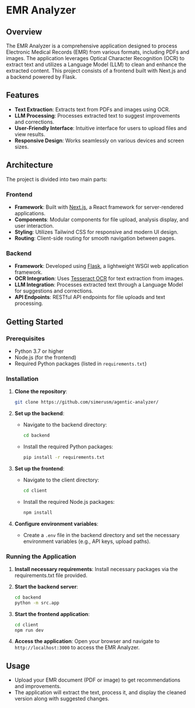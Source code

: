 # EMR Analyzer

## Overview

The EMR Analyzer is a comprehensive application designed to process Electronic Medical Records (EMR) from various formats, including PDFs and images. The application leverages Optical Character Recognition (OCR) to extract text and utilizes a Language Model (LLM) to clean and enhance the extracted content. This project consists of a frontend built with Next.js and a backend powered by Flask.

## Features

- **Text Extraction**: Extracts text from PDFs and images using OCR.
- **LLM Processing**: Processes extracted text to suggest improvements and corrections.
- **User-Friendly Interface**: Intuitive interface for users to upload files and view results.
- **Responsive Design**: Works seamlessly on various devices and screen sizes.

## Architecture

The project is divided into two main parts:

### Frontend

- **Framework**: Built with [Next.js](https://nextjs.org/), a React framework for server-rendered applications.
- **Components**: Modular components for file upload, analysis display, and user interaction.
- **Styling**: Utilizes Tailwind CSS for responsive and modern UI design.
- **Routing**: Client-side routing for smooth navigation between pages.

### Backend

- **Framework**: Developed using [Flask](https://flask.palletsprojects.com/), a lightweight WSGI web application framework.
- **OCR Integration**: Uses [Tesseract OCR](https://github.com/tesseract-ocr/tesseract) for text extraction from images.
- **LLM Integration**: Processes extracted text through a Language Model for suggestions and corrections.
- **API Endpoints**: RESTful API endpoints for file uploads and text processing.

## Getting Started

### Prerequisites

- Python 3.7 or higher
- Node.js (for the frontend)
- Required Python packages (listed in `requirements.txt`)

### Installation

1. **Clone the repository**:
   ```bash
   git clone https://github.com/simerusm/agentic-analyzer/
   ```

2. **Set up the backend**:
   - Navigate to the backend directory:
     ```bash
     cd backend
     ```
   - Install the required Python packages:
     ```bash
     pip install -r requirements.txt
     ```

3. **Set up the frontend**:
   - Navigate to the client directory:
     ```bash
     cd client
     ```
   - Install the required Node.js packages:
     ```bash
     npm install
     ```

4. **Configure environment variables**:
   - Create a `.env` file in the backend directory and set the necessary environment variables (e.g., API keys, upload paths).

### Running the Application

1. **Install necessary requirements**:
   Install necessary packages via the requirements.txt file provided.

2. **Start the backend server**:
   ```bash
   cd backend
   python -m src.app
   ```

3. **Start the frontend application**:
   ```bash
   cd client
   npm run dev
   ```

3. **Access the application**:
   Open your browser and navigate to `http://localhost:3000` to access the EMR Analyzer.

## Usage

- Upload your EMR document (PDF or image) to get recommendations and improvements.
- The application will extract the text, process it, and display the cleaned version along with suggested changes.
